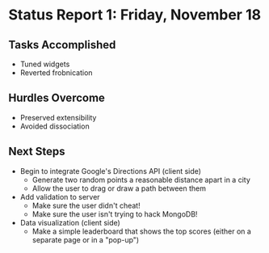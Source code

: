 # Status Report 1: Friday, November 18

## Tasks Accomplished
* Tuned widgets
* Reverted frobnication

## Hurdles Overcome
* Preserved extensibility
* Avoided dissociation

## Next Steps
* Begin to integrate Google's Directions API (client side)
  * Generate two random points a reasonable distance apart in a city
  * Allow the user to drag or draw a path between them
* Add validation to server
  * Make sure the user didn't cheat!
  * Make sure the user isn't trying to hack MongoDB!
* Data visualization (client side)
  * Make a simple leaderboard that shows the top scores (either on a separate page or in a "pop-up")
